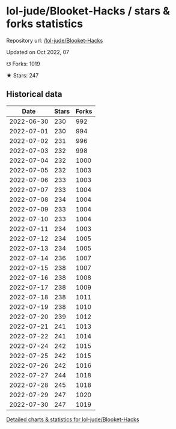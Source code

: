 # lol-jude/Blooket-Hacks / stars & forks statistics

Repository url: [/lol-jude/Blooket-Hacks](https://github.com/lol-jude/Blooket-Hacks)

Updated on Oct 2022, 07

☋ Forks: 1019

★ Stars: 247

## Historical data
| Date | Stars | Forks |
|------|-------|-------|
| 2022-06-30 | 230 | 992 | 
| 2022-07-01 | 230 | 994 | 
| 2022-07-02 | 231 | 996 | 
| 2022-07-03 | 232 | 998 | 
| 2022-07-04 | 232 | 1000 | 
| 2022-07-05 | 232 | 1003 | 
| 2022-07-06 | 233 | 1003 | 
| 2022-07-07 | 233 | 1004 | 
| 2022-07-08 | 234 | 1004 | 
| 2022-07-09 | 233 | 1004 | 
| 2022-07-10 | 233 | 1004 | 
| 2022-07-11 | 234 | 1003 | 
| 2022-07-12 | 234 | 1005 | 
| 2022-07-13 | 234 | 1005 | 
| 2022-07-14 | 236 | 1007 | 
| 2022-07-15 | 238 | 1007 | 
| 2022-07-16 | 238 | 1008 | 
| 2022-07-17 | 238 | 1009 | 
| 2022-07-18 | 238 | 1011 | 
| 2022-07-19 | 238 | 1010 | 
| 2022-07-20 | 239 | 1012 | 
| 2022-07-21 | 241 | 1013 | 
| 2022-07-22 | 241 | 1014 | 
| 2022-07-24 | 242 | 1015 | 
| 2022-07-25 | 242 | 1015 | 
| 2022-07-26 | 242 | 1016 | 
| 2022-07-27 | 244 | 1018 | 
| 2022-07-28 | 245 | 1018 | 
| 2022-07-29 | 247 | 1020 | 
| 2022-07-30 | 247 | 1019 | 


[Detailed charts & statistics for lol-jude/Blooket-Hacks](https://reviewgithub.com/rep/lol-jude/Blooket-Hacks)
